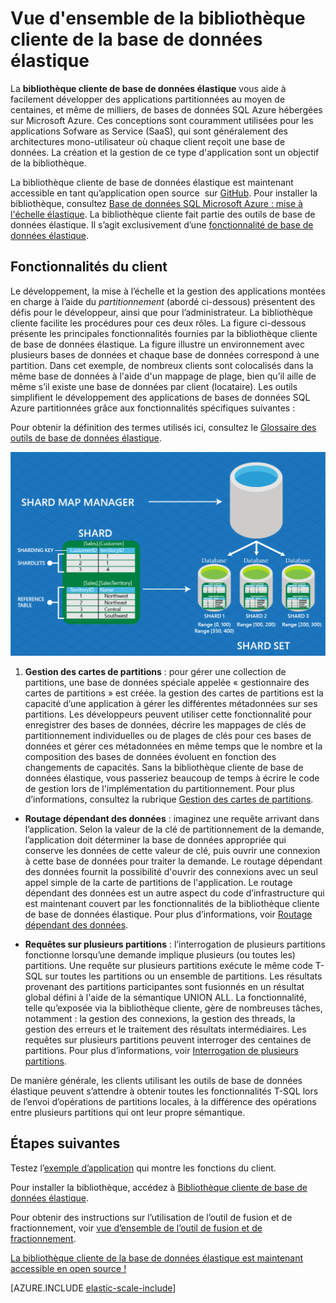 <properties
    pageTitle="Base de données SQL Azure - bibliothèque cliente"
    description="Création de bases de données .NET évolutives"
    services="sql-database"
    documentationCenter=""
    manager="jeffreyg"
    authors="ddove"
    editor=""/>

<tags
    ms.service="sql-database"
    ms.workload="sql-database"
    ms.tgt_pltfrm="na"
    ms.devlang="na"
    ms.topic="article"
    ms.date="11/04/2015"
    ms.author="ddove;sidneyh"/>

# Vue d'ensemble de la bibliothèque cliente de la base de données élastique

La **bibliothèque cliente de base de données élastique** vous aide à facilement développer des applications partitionnées au moyen de centaines, et même de milliers, de bases de données SQL Azure hébergées sur Microsoft Azure. Ces conceptions sont couramment utilisées pour les applications Sofware as Service (SaaS), qui sont généralement des architectures mono-utilisateur où chaque client reçoit une base de données. La création et la gestion de ce type d'application sont un objectif de la bibliothèque.

La bibliothèque cliente de base de données élastique est maintenant accessible en tant qu’application open source  sur [GitHub](https://github.com/Azure/elastic-db-tools). Pour installer la bibliothèque, consultez [Base de données SQL Microsoft Azure : mise à l'échelle élastique](https://www.nuget.org/packages/Microsoft.Azure.SqlDatabase.ElasticScale.Client/). La bibliothèque cliente fait partie des outils de base de données élastique. Il s’agit exclusivement d’une [fonctionnalité de base de données élastique](sql-database-elastic-scale-introduction.md).

## Fonctionnalités du client

Le développement, la mise à l’échelle et la gestion des applications montées en charge à l’aide du *partitionnement* (abordé ci-dessous) présentent des défis pour le développeur, ainsi que pour l’administrateur. La bibliothèque cliente facilite les procédures pour ces deux rôles. La figure ci-dessous présente les principales fonctionnalités fournies par la bibliothèque cliente de base de données élastique. La figure illustre un environnement avec plusieurs bases de données et chaque base de données correspond à une partition. Dans cet exemple, de nombreux clients sont colocalisés dans la même base de données à l'aide d'un mappage de plage, bien qu’il aille de même s’il existe une base de données par client (locataire). Les outils simplifient le développement des applications de bases de données SQL Azure partitionnées grâce aux fonctionnalités spécifiques suivantes :

Pour obtenir la définition des termes utilisés ici, consultez le [Glossaire des outils de base de données élastique](sql-database-elastic-scale-glossary.md).

![Fonctionnalités de l’infrastructure élastique][1]

1.  **Gestion des cartes de partitions** : pour gérer une collection de partitions, une base de données spéciale appelée « gestionnaire des cartes de partitions » est créée. la gestion des cartes de partitions est la capacité d’une application à gérer les différentes métadonnées sur ses partitions. Les développeurs peuvent utiliser cette fonctionnalité pour enregistrer des bases de données, décrire les mappages de clés de partitionnement individuelles ou de plages de clés pour ces bases de données et gérer ces métadonnées en même temps que le nombre et la composition des bases de données évoluent en fonction des changements de capacités. Sans la bibliothèque cliente de base de données élastique, vous passeriez beaucoup de temps à écrire le code de gestion lors de l'implémentation du partitionnement. Pour plus d’informations, consultez la rubrique [Gestion des cartes de partitions](sql-database-elastic-scale-shard-map-management.md).

* **Routage dépendant des données** : imaginez une requête arrivant dans l’application. Selon la valeur de la clé de partitionnement de la demande, l’application doit déterminer la base de données appropriée qui conserve les données de cette valeur de clé, puis ouvrir une connexion à cette base de données pour traiter la demande. Le routage dépendant des données fournit la possibilité d'ouvrir des connexions avec un seul appel simple de la carte de partitions de l'application. Le routage dépendant des données est un autre aspect du code d’infrastructure qui est maintenant couvert par les fonctionnalités de la bibliothèque cliente de base de données élastique. Pour plus d’informations, voir [Routage dépendant des données](sql-database-elastic-scale-data-dependent-routing.md).

* **Requêtes sur plusieurs partitions** : l’interrogation de plusieurs partitions fonctionne lorsqu’une demande implique plusieurs (ou toutes les) partitions. Une requête sur plusieurs partitions exécute le même code T-SQL sur toutes les partitions ou un ensemble de partitions. Les résultats provenant des partitions participantes sont fusionnés en un résultat global défini à l'aide de la sémantique UNION ALL. La fonctionnalité, telle qu’exposée via la bibliothèque cliente, gère de nombreuses tâches, notamment : la gestion des connexions, la gestion des threads, la gestion des erreurs et le traitement des résultats intermédiaires. Les requêtes sur plusieurs partitions peuvent interroger des centaines de partitions. Pour plus d’informations, voir [Interrogation de plusieurs partitions](sql-database-elastic-scale-multishard-querying.md).

De manière générale, les clients utilisant les outils de base de données élastique peuvent s’attendre à obtenir toutes les fonctionnalités T-SQL lors de l’envoi d’opérations de partitions locales, à la différence des opérations entre plusieurs partitions qui ont leur propre sémantique.

## Étapes suivantes

Testez l’[exemple d’application](sql-database-elastic-scale-get-started.md) qui montre les fonctions du client.

Pour installer la bibliothèque, accédez à [Bibliothèque cliente de base de données élastique](http://www.nuget.org/packages/Microsoft.Azure.SqlDatabase.ElasticScale.Client/).

Pour obtenir des instructions sur l’utilisation de l’outil de fusion et de fractionnement, voir [vue d’ensemble de l’outil de fusion et de fractionnement](sql-database-elastic-scale-overview-split-and-merge.md).

[La bibliothèque cliente de la base de données élastique est maintenant accessible en open source !](http://azure.microsoft.com/blog/elastic-database-client-library-is-now-open-sourced/)


[AZURE.INCLUDE [elastic-scale-include](../../includes/elastic-scale-include.md)]

<!--Anchors-->
<!--Image references-->
[1]: ./media/sql-database-elastic-database-client-library/glossary.png

<!---HONumber=Nov15_HO3-->
